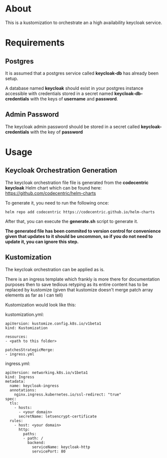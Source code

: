 # About

This is a kustomization to orchestrate an a high availability keycloak service.

# Requirements

## Postgres

It is assumed that a postgres service called **keycloak-db** has already been setup.

A database named **keycloak** should exist in your postgres instance accessible with credentials stored in a secret named **keycloak-db-credentials** with the keys of **username** and **password**. 

## Admin Password

The keycloak admin password should be stored in a secret called **keycloak-credentials** with the key of **password**

# Usage

## Keycloak Orchestration Generation

The keycloak orchestration file file is generated from the **codecentric** **keycloak** Helm chart which can be found here: https://github.com/codecentric/helm-charts

To generate it, you need to run the following once:

```
helm repo add codecentric https://codecentric.github.io/helm-charts
```

After that, you can execute the **generate.sh** script to generate it.

**The generated file has been commited to version control for convenience given that updates to it should be uncommon, so if you do not need to update it, you can ignore this step.**

## Kustomization

The keycloak orchestration can be applied as is. 

There is an ingress template which frankly is more there for documentation purposes then to save tedious retyping as its entire content has to be replaced by kustomize (given that kustomize doesn't merge patch array elements as far as I can tell)

Kustomization would look like this:

kustomization.yml:
```
apiVersion: kustomize.config.k8s.io/v1beta1
kind: Kustomization

resources:
- <path to this folder>

patchesStrategicMerge:
- ingress.yml
```

ingress.yml:
```
apiVersion: networking.k8s.io/v1beta1
kind: Ingress
metadata:
  name: keycloak-ingress
  annotations:
    nginx.ingress.kubernetes.io/ssl-redirect: "true"
spec:
  tls:
    - hosts:
      - <your domain>
      secretName: letsencrypt-certificate
  rules:
    - host: <your domain>
      http:
        paths:
        - path: /
          backend:
            serviceName: keycloak-http
            servicePort: 80
```